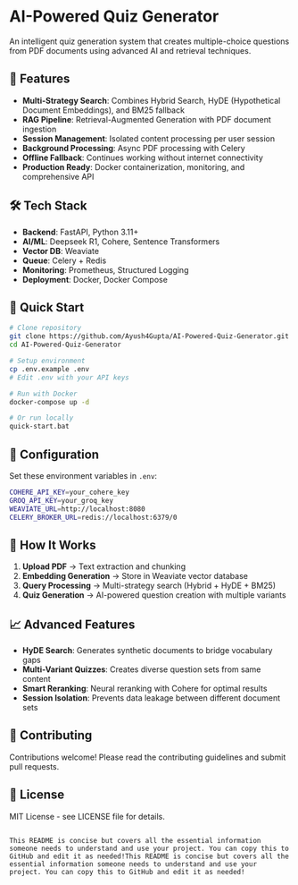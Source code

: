 # AI-Powered Quiz Generator

An intelligent quiz generation system that creates multiple-choice questions from PDF documents using advanced AI and retrieval techniques.

## 🚀 Features

- **Multi-Strategy Search**: Combines Hybrid Search, HyDE (Hypothetical Document Embeddings), and BM25 fallback
- **RAG Pipeline**: Retrieval-Augmented Generation with PDF document ingestion
- **Session Management**: Isolated content processing per user session
- **Background Processing**: Async PDF processing with Celery
- **Offline Fallback**: Continues working without internet connectivity
- **Production Ready**: Docker containerization, monitoring, and comprehensive API

## 🛠️ Tech Stack

- **Backend**: FastAPI, Python 3.11+
- **AI/ML**: Deepseek R1, Cohere, Sentence Transformers
- **Vector DB**: Weaviate
- **Queue**: Celery + Redis
- **Monitoring**: Prometheus, Structured Logging
- **Deployment**: Docker, Docker Compose

## 🏃 Quick Start

```bash
# Clone repository
git clone https://github.com/Ayush4Gupta/AI-Powered-Quiz-Generator.git
cd AI-Powered-Quiz-Generator

# Setup environment
cp .env.example .env
# Edit .env with your API keys

# Run with Docker
docker-compose up -d

# Or run locally
quick-start.bat
```

## 🔧 Configuration

Set these environment variables in `.env`:
```bash
COHERE_API_KEY=your_cohere_key
GROQ_API_KEY=your_groq_key
WEAVIATE_URL=http://localhost:8080
CELERY_BROKER_URL=redis://localhost:6379/0
```

## 🧠 How It Works

1. **Upload PDF** → Text extraction and chunking
2. **Embedding Generation** → Store in Weaviate vector database
3. **Query Processing** → Multi-strategy search (Hybrid + HyDE + BM25)
4. **Quiz Generation** → AI-powered question creation with multiple variants

## 📈 Advanced Features

- **HyDE Search**: Generates synthetic documents to bridge vocabulary gaps
- **Multi-Variant Quizzes**: Creates diverse question sets from same content
- **Smart Reranking**: Neural reranking with Cohere for optimal results
- **Session Isolation**: Prevents data leakage between different document sets

## 🤝 Contributing

Contributions welcome! Please read the contributing guidelines and submit pull requests.

## 📄 License

MIT License - see LICENSE file for details.
```

This README is concise but covers all the essential information someone needs to understand and use your project. You can copy this to GitHub and edit it as needed!This README is concise but covers all the essential information someone needs to understand and use your project. You can copy this to GitHub and edit it as needed!
